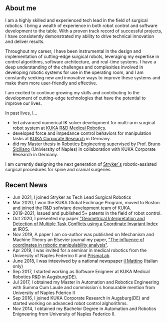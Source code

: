 ## About me

I am a highly skilled and experienced tech lead in the field of surgical robotics. I bring a wealth of experience in both robot control and software development to the table. With a proven track record of successful projects, I have consistently demonstrated my ability to drive technical innovation and deliver results.

Throughout my career, I have been instrumental in the design and implementation of cutting-edge surgical robots, leveraging my expertise in control algorithms, software architecture, and real-time systems. I have a deep understanding of the challenges and complexities involved in developing robotic systems for use in the operating room, and I am constantly seeking new and innovative ways to improve these systems and make them more user-friendly and effective.

I am excited to continue growing my skills and contributing to the development of cutting-edge technologies that have the potential to improve our lives.

In past lives, I…

* led advanced numerical IK solver development for multi-arm surgical robot system at [KUKA R&D Medical Robotics](https://www.kuka.com/en-de/industries/health-care/kuka-medical-robotics/sunrise_os-med).
* developed force and impedance control behaviors for manipulation tasks at [KUKA Corporate Research](https://www.kuka.com/en-us/future-production/innovation-and-research) in Germany. 
* did my Master thesis in Robotics Engineering supervised by [Prof. Bruno Siciliano](https://scholar.google.com/citations?user=R1eV0ekAAAAJ&hl=it) (Univiersity of Naples) in collaboration with KUKA Corporate Research in Germany.

I am currently designing the next generation of [Stryker´s](https://neurosurgical.stryker.com/advanced-guidance-technologies/) robotic-assisted surgical procedures for spine and cranial surgeries.

## Recent News

* Jun 2021, I joined Stryker as Tech Lead Surgical Robotics
* Mar 2020, I won the KUKA Global Exchnage Program, moved to Boston and joined the R&D sofwtare development team of KUKA. 
* 2019-2021, Issued and published  5+ patents in the field of robot control.
* Oct 2020, I presented my paper ["Geometrical Interpretation and Detection of Multiple Task Conflicts using a Coordinate Invariant Index](https://ieeexplore.ieee.org/document/9340690) at IROS.
* Nov 2019, A paper I am co-author was published on Mechanism and Machine Theory an Elsevier journal my paper, ["The influence of coordinates in robotic manipulability analysis"](https://www.sciencedirect.com/science/article/pii/S0094114X19323286).
* Apr 2019, I was invited for a seminar in medical robotics from the University of Naples Federico II and [PrismaLab](https://www.facebook.com/prismalabunina/photos/a.1782155448736760/2313643615587938/?type=3).
* June 2018, I was inteeviwed by a national newspaper [il Mattino](https://m.facebook.com/ilmattino.it/posts/10160525882990471/) (Italian only)
* Sep 2017, I started working as Software Enigneer at KUKA Medical Robotics R&D in Augsburg(DE).
* Jul 2017, I obtained my Master in Automation and Robotics Engineering with Summa Cum Laude and commission´s honourable mention from University of Naples Fderico II
* Sep 2016, I joined KUKA Corporate Research in Augsburg(DE) and started working on advanced robot control alghorithms.
* Nov 2014, I obtained my Bachelor Degree in Automation and Robotics Enigneering from University of Naples Federico II.
